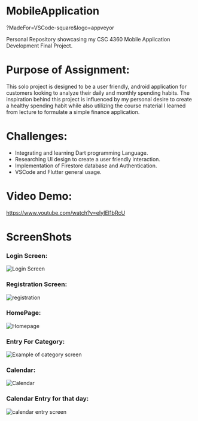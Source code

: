 # MobileApplication #
?MadeFor=VSCode-square&logo=appveyor

Personal Repository showcasing my CSC 4360 Mobile Application Development Final Project.

# Purpose of Assignment: #
This solo project is designed to be a user friendly, android application for customers looking to analyze their daily and monthly spending habits. The inspiration behind this project is influenced by my personal desire to create a healthy spending habit while also utilizing the course material I learned from lecture to formulate a simple finance application.

# Challenges: #
- Integrating and learning Dart programming Language.
- Researching UI design to create a user friendly interaction.
- Implementation of Firestore database and Authentication.
- VSCode and Flutter general usage.

# Video Demo: #
https://www.youtube.com/watch?v=eIyIEI1bRcU

# ScreenShots #
### Login Screen: ###
![Login Screen](https://user-images.githubusercontent.com/72426900/166938012-5e91e873-8194-48a0-900e-16aaabb0c08e.JPG)

### Registration Screen: ###
![registration](https://user-images.githubusercontent.com/72426900/166938039-33d77ab2-fe01-4c06-9887-5e87e2a05056.JPG)

### HomePage: ###
![Homepage](https://user-images.githubusercontent.com/72426900/166937981-607bf8f4-015b-497c-9bff-49cd3bef9525.JPG)

### Entry For Category: ###
![Example of category screen](https://user-images.githubusercontent.com/72426900/166938075-61cc4cb9-f31e-414b-93bf-3efdc4bf7886.JPG)

### Calendar: ###
![Calendar](https://user-images.githubusercontent.com/72426900/166938108-a547b6dd-621f-401d-a2cd-f4363e46a6af.JPG)

### Calendar Entry for that day: ###
![calendar entry screen](https://user-images.githubusercontent.com/72426900/166938117-8588fe4d-8609-4fd9-8419-3f314ce4e8be.JPG)
